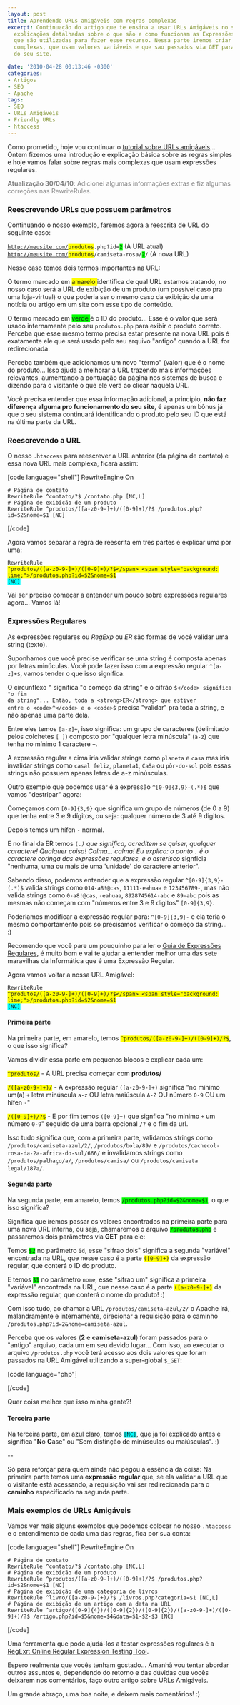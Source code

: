 ```yaml
---
layout: post
title: Aprendendo URLs amigáveis com regras complexas
excerpt: Continuação do artigo que te ensina a usar URLs Amigáveis no seu site com
  explicações detalhadas sobre o que são e como funcionam as Expressões Regulares
  que são utilizadas para fazer esse recurso. Nessa parte iremos criar regras mais
  complexas, que usam valores variáveis e que sao passados via GET para os arquivos
  do seu site.

date: '2010-04-28 00:13:46 -0300'
categories:
- Artigos
- SEO
- Apache
tags:
- SEO
- URLs Amigáveis
- Friendly URLs
- htaccess
---
```

Como prometido, hoje vou continuar o <a title="Aprendendo URLs amigáveis (Friendly URLs)" href="/aprendendo-urls-amigaveis">tutorial sobre URLs amigáveis</a>... Ontem fizemos uma introdução e explicação básica sobre as regras simples e hoje vamos falar sobre regras mais complexas que usam expressões regulares.

<p style="color: gray;"><strong>Atualização 30/04/10</strong>: Adicionei algumas informações extras e fiz algumas correções nas RewriteRules.

<h3>Reescrevendo URLs que possuem parâmetros</h3>
Continuando o nosso exemplo, faremos agora a reescrita de URL do seguinte caso:

<code>http://meusite.com/<span style="background: yellow;">produtos</span>.php?id=<span style="background: lime;">2</span></code> (A URL atual)
<code>http://meusite.com/<span style="background: yellow;">produtos</span>/camiseta-rosa/<span style="background: lime;">2</span>/</code> (A nova URL)

Nesse caso temos dois termos importantes na URL:

O termo marcado em <span style="background: yellow;"> amarelo </span> identifica de qual URL estamos tratando, no nosso caso será a URL de exibição de um produto (um possível caso pra uma loja-virtual) o que poderia ser o mesmo caso da exibição de uma notícia ou artigo em um site com esse tipo de conteúdo.

O termo marcado em <span style="background: lime;"> verde </span> é o ID do produto... Esse é o valor que será usado internamente pelo seu <code>produtos.php</code> para exibir o produto correto. Perceba que esse mesmo termo precisa estar presente na nova URL pois é exatamente ele que será usado pelo seu arquivo "antigo" quando a URL for redirecionada.

Perceba também que adicionamos um novo "termo" (valor) que é o nome do produto... Isso ajuda a melhorar a URL trazendo mais informações relevantes, aumentando a pontuação da página nos sistemas de busca e dizendo para o visitante o que ele verá ao clicar naquela URL.

Você precisa entender que essa informação adicional, a princípio, <strong>não faz diferença alguma pro funcionamento do seu site</strong>, é apenas um bônus já que o seu sistema continuará identificando o produto pelo seu ID que está na última parte da URL.

<h3>Reescrevendo a URL</h3>
O nosso <code>.htaccess</code> para reescrever a URL anterior (da página de contato) e essa nova URL mais complexa, ficará assim:


[code language="shell"]
<IfModule mod_rewrite.c>
	RewriteEngine On

	# Página de contato
	RewriteRule ^contato/?$ /contato.php [NC,L]
	# Página de exibição de um produto
	RewriteRule ^produtos/([a-z0-9-]+)/([0-9]+)/?$ /produtos.php?id=$2&nome=$1 [NC]
</IfModule>
[/code]

Agora vamos separar a regra de reescrita em três partes e explicar uma por uma:

<code>RewriteRule <span style="background: yellow;">^produtos/([a-z0-9-]+)/([0-9]+)/?$</span> <span style="background: lime;">/produtos.php?id=$2&nome=$1</span> <span style="background: cyan;">[NC]</span></code>

Vai ser preciso começar a entender um pouco sobre expressões regulares agora... Vamos lá!

<h3>Expressões Regulares</h3>
As expressões regulares ou <em>RegExp</em> ou <em>ER</em> são formas de você validar uma string (texto).

Suponhamos que você precise verificar se uma string é composta apenas por letras minúculas. Você pode fazer isso com a expressão regular <code>^[a-z]+$</code>, vamos tender o que isso significa:

O circunflexo <code>^</code> significa "o começo da string" e o cifrão <code>$</code> significa "o fim da string"... Então, toda a <strong>ER</strong> que estiver entre o <code>^</code> e o <code>$</code> precisa "validar" pra toda a string, e não apenas uma parte dela.

Entre eles temos <code>[a-z]+</code>, isso significa: um grupo de caracteres (delimitado pelos colchetes <code>[  ]</code>) composto por "qualquer letra minúscula" (<code>a-z</code>) que tenha no mínimo 1 caractere <code>+</code>.

A expressão regular a cima iria validar strings como <code>planeta</code> e <code>casa</code> mas iria invalidar strings como <code>casal feliz</code>, <code>planeta1</code>, <code>CaSa</code> ou <code>pôr-do-sol</code> pois essas strings não possuem apenas letras de a-z minúsculas.

Outro exemplo que podemos usar é a expressão <code>^[0-9]{3,9}-(.*)$</code> que vamos "destripar" agora:

Começamos com <code>[0-9]{3,9}</code> que significa um grupo de números (de 0 a 9) que tenha entre 3 e 9 dígitos, ou seja: qualquer número de 3 até 9 digitos.

Depois temos um hífen <code>-</code> normal.

E no final da ER temos <code>(.*)</code> que significa, acreditem se quiser, qualquer caractere! Qualquer coisa! Calma... calma! Eu explico: o ponto <code>.</code> é o caractere coringa das expressões regulares, e o asterisco <code>*</code> signficia "nenhuma, uma ou mais de uma 'unidade' do caractere anterior".

Sabendo disso, podemos entender que a expressão regular <code>^[0-9]{3,9}-(.*)$</code> valida strings como <code>014-a8!@cas</code>, <code>11111-eahuaa</code> e <code>123456789-</code>, mas não valida strings como <code>0-a8!@cas</code>, <code>-eahuaa</code>, <code>8928745614-abc</code> e <code>89-abc</code> pois as mesmas não começam com "números entre 3 e 9 digitos" <code>[0-9]{3,9}</code>.

Poderiamos modificar a expressão regular para: <code>^[0-9]{3,9}-</code> e ela teria o mesmo comportamento pois só precisamos verificar o começo da string... :)

Recomendo que você pare um pouquinho para ler o <a title="Guia de Expressões Regulares" href="http://guia-er.sourceforge.net/">Guia de Expressões Regulares</a>, é muito bom e vai te ajudar a entender melhor uma das sete maravilhas da Informática que é uma Expressão Regular.

Agora vamos voltar a nossa URL Amigável:

<code>RewriteRule <span style="background: yellow;">^produtos/([a-z0-9-]+)/([0-9]+)/?$</span> <span style="background: lime;">/produtos.php?id=$2&nome=$1</span> <span style="background: cyan;">[NC]</span></code>

<h4>Primeira parte</h4>
Na primeira parte, em amarelo, temos <code style="background: yellow;">^produtos/([a-z0-9-]+)/([0-9]+)/?$</code>, o que isso significa?

Vamos dividir essa parte em pequenos blocos e explicar cada um:

<code style="background: yellow;">^produtos/</code> - A URL precisa começar com <strong>produtos/</strong>

<code style="background: yellow;">/([a-z0-9-]+)/</code> - A expressão regular <code>([a-z0-9-]+)</code> significa "no mínimo um(a) <code>+</code> letra minúscula <code>a-z</code> OU letra maiúscula <code>A-Z</code> OU número <code>0-9</code> OU um hífen <code>-</code>"

<code style="background: yellow;">/([0-9]+)/?$</code> - E por fim temos <code>([0-9]+)</code> que signfica "no minimo <code>+</code> um número <code>0-9</code>" seguido de uma barra opcional <code>/?</code> e o fim da url.

Isso tudo significa que, com a primeira parte, validamos strings como <code>/produtos/camiseta-azul/2/</code>, <code>/produtos/bola/89/</code> e <code>/produtos/cachecol-rosa-da-2a-africa-do-sul/666/</code> e invalidamos strings como <code>/produtos/palhaço/a/</code>,  <code>/produtos/camisa/</code> ou <code>/produtos/camiseta legal/187a/</code>.

<h4>Segunda parte</h4>
Na segunda parte, em amarelo, temos <code style="background: lime;">/produtos.php?id=$2&nome=$1</code>, o que isso significa?

Significa que iremos passar os valores encontrados na primeira parte para uma nova URL interna, ou seja, chamaremos o arquivo <code style="background: lime;">/produtos.php</code> e passaremos dois parâmetros via <strong>GET</strong> para ele:

Temos <code style="background: lime;">$2</code> no parâmetro <code>id</code>, esse "sifrao dois" significa a segunda "variável" encontrada na URL, que nesse caso é a parte <code style="background: yellow;">([0-9]+)</code> da expressão regular, que conterá o ID do produto.

E temos <code style="background: lime;">$1</code> no parâmetro <code>nome</code>, esse "sifrao um" significa a primeira "variável" encontrada na URL, que nesse caso é a parte <code style="background: yellow;">([a-z0-9-]+)</code> da expressão regular, que conterá o nome do produto! :)

Com isso tudo, ao chamar a URL <code>/produtos/camiseta-azul/2/</code> o Apache irá, malandramente e internamente, direcionar a requisição para o caminho <code>/produtos.php?id=2&nome=camiseta-azul</code>.

Perceba que os valores (<strong>2</strong> e <strong>camiseta-azul</strong>) foram passados para o "antigo" arquivo, cada um em seu devido lugar... Com isso, ao executar o arquivo <code>/produtos.php</code> você terá acesso aos dois valores que foram passados na URL Amigável utilizando a super-global <code>$_GET</code>:


[code language="php"]
<?php

echo 'ID do produto: ' . $_GET['id']; // 2
echo '';
echo 'Nome (slug) do produto: ' . $_GET['nome']; // camiseta-azul

?>
[/code]

Quer coisa melhor que isso minha gente?!

<h4>Terceira parte</h4>
Na terceira parte, em azul claro, temos <code style="background: cyan;">[NC]</code>, que ja foi explicado antes e significa "<strong>N</strong>o <strong>C</strong>ase" ou "Sem distinção de minúsculas ou maiúsculas". :)

--

Só para reforçar para quem ainda não pegou a essência da coisa: Na primeira parte temos uma <strong>expressão regular</strong> que, se ela validar a URL que o visitante está acessando, a requisição vai ser redirecionada para o <strong>caminho</strong> especificado na segunda parte.

<h3>Mais exemplos de URLs Amigáveis</h3>
Vamos ver mais alguns exemplos que podemos colocar no nosso <code>.htaccess</code> e o entendimento de cada uma das regras, fica por sua conta:


[code language="shell"]
<IfModule mod_rewrite.c>
	RewriteEngine On

	# Página de contato
	RewriteRule ^contato/?$ /contato.php [NC,L]
	# Página de exibição de um produto
	RewriteRule ^produtos/([a-z0-9-]+)/([0-9]+)/?$ /produtos.php?id=$2&nome=$1 [NC]
	# Página de exibição de uma categoria de livros
	RewriteRule ^livro/([a-z0-9-]+)/?$ /livros.php?categoria=$1 [NC,L]
	# Página de exibição de um artigo com a data na URL
	RewriteRule ^artigo/([0-9]{4})/([0-9]{2})/([0-9]{2})/([a-z0-9-]+)/([0-9]+)/?$ /artigo.php?id=$5&nome=$4&data=$1-$2-$3 [NC]
</IfModule>
[/code]

Uma ferramenta que pode ajudá-los a testar expressões regulares é a <a title="RegExr: Online Regular Expression Testing Tool" rel="nofollow" href="http://gskinner.com/RegExr/" target="_blank">RegExr: Online Regular Expression Testing Tool</a>.

Espero realmente que vocês tenham gostado... Amanhã vou tentar abordar outros assuntos e, dependendo do retorno e das dúvidas que vocês deixarem nos comentários, faço outro artigo sobre URLs Amigáveis.

Um grande abraço, uma boa noite, e deixem mais comentários! :)

